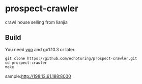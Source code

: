 # prospect-crawler

crawl house selling from lianjia

## Build

You need [vgo](https://github.com/golang/vgo/) and go1.10.3 or later.

```shell
git clone https://github.com/echoturing/prospect-crawler.git
cd prospect-crawler
make
```

sample:http://198.13.61.188:8000
